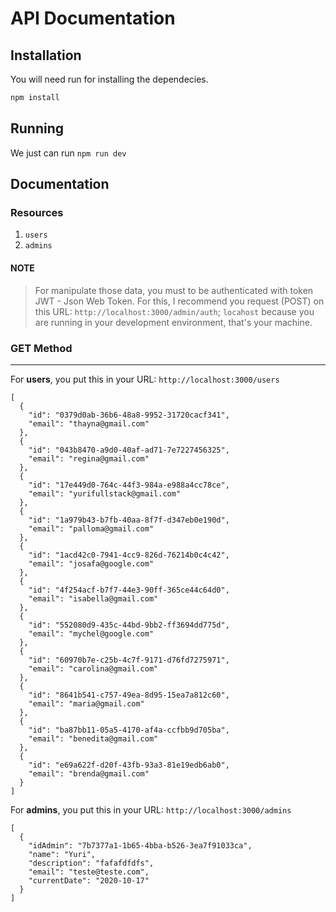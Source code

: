 # API Documentation

## Installation

You will need run for installing the dependecies.
```bash
npm install
```

## Running

We just can run `npm run dev`

## Documentation

### Resources
1. `users`
2. `admins`

#### NOTE
> For manipulate those data, you must to be authenticated with token JWT - Json Web Token. For this, I recommend you request (POST) on this URL: `http://localhost:3000/admin/auth`; `locahost` because you are running in your development environment, that's your machine.

### GET Method
---

For **users**, you put this in your URL: `http://localhost:3000/users`

```
[
  {
    "id": "0379d0ab-36b6-48a8-9952-31720cacf341",
    "email": "thayna@gmail.com"
  },
  {
    "id": "043b8470-a9d0-40af-ad71-7e7227456325",
    "email": "regina@gmail.com"
  },
  {
    "id": "17e449d0-764c-44f3-984a-e988a4cc78ce",
    "email": "yurifullstack@gmail.com"
  },
  {
    "id": "1a979b43-b7fb-40aa-8f7f-d347eb0e190d",
    "email": "palloma@gmail.com"
  },
  {
    "id": "1acd42c0-7941-4cc9-826d-76214b0c4c42",
    "email": "josafa@google.com"
  },
  {
    "id": "4f254acf-b7f7-44e3-90ff-365ce44c64d0",
    "email": "isabella@gmail.com"
  },
  {
    "id": "552080d9-435c-44bd-9bb2-ff3694dd775d",
    "email": "mychel@google.com"
  },
  {
    "id": "60970b7e-c25b-4c7f-9171-d76fd7275971",
    "email": "carolina@gmail.com"
  },
  {
    "id": "8641b541-c757-49ea-8d95-15ea7a812c60",
    "email": "maria@gmail.com"
  },
  {
    "id": "ba87bb11-05a5-4170-af4a-ccfbb9d705ba",
    "email": "benedita@gmail.com"
  },
  {
    "id": "e69a622f-d20f-43fb-93a3-81e19edb6ab0",
    "email": "brenda@gmail.com"
  }
]
```
For **admins**, you put this in your URL: `http://localhost:3000/admins`
```
[
  {
    "idAdmin": "7b7377a1-1b65-4bba-b526-3ea7f91033ca",
    "name": "Yuri",
    "description": "fafafdfdfs",
    "email": "teste@teste.com",
    "currentDate": "2020-10-17"
  }
]
```